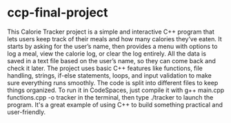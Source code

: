 # ccp-final-project

This Calorie Tracker project is a simple and interactive C++ program that lets users keep track of their meals and how many calories they’ve eaten. It starts by asking for the user’s name, then provides a menu with options to log a meal, view the calorie log, or clear the log entirely. All the data is saved in a text file based on the user’s name, so they can come back and check it later. The project uses basic C++ features like functions, file handling, strings, if-else statements, loops, and input validation to make sure everything runs smoothly. The code is split into different files to keep things organized. To run it in CodeSpaces, just compile it with g++ main.cpp functions.cpp -o tracker in the terminal, then type ./tracker to launch the program. It's a great example of using C++ to build something practical and user-friendly.
